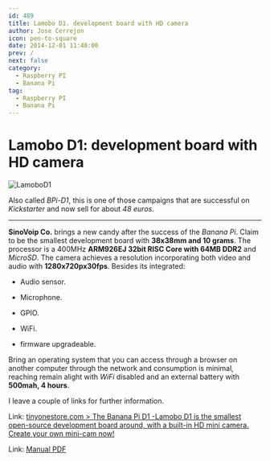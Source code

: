 ```yaml
---
id: 489
title: Lamobo D1. development board with HD camera
author: Jose Cerrejon
icon: pen-to-square
date: 2014-12-01 11:40:00
prev: /
next: false
category:
  - Raspberry PI
  - Banana Pi
tag:
  - Raspberry PI
  - Banana Pi
---
```


# Lamobo D1: development board with HD camera

![LamoboD1](/images/2014/11/LamoboD1.png)

Also called *BPi-D1*, this is one of those campaigns that are successful on *Kickstarter* and now sell for about *48 euros*.

- - -
**SinoVoip Co.** brings a new candy after the success of the *Banana Pi*. Claim to be the smallest development board with **38x38mm and 10 grams**. The processor is a 400MHz **ARM926EJ 32bit RISC Core with 64MB DDR2** and *MicroSD*. The camera achieves a resolution incorporating both video and audio with **1280x720px30fps**. Besides its integrated:

* Audio sensor.

* Microphone.

* GPIO.

* WiFi.

* firmware upgradeable.

Bring an operating system that you can access through a browser on another computer through the network and consumption is minimal, reaching remain alight with *WiFi* disabled and an external battery with **500mah, 4 hours**.

I leave a couple of links for further information.

Link: [tinyonestore.com > The Banana Pi D1 -Lamobo D1 is the smallest open-source development board around, with a built-in HD mini camera. Create your own mini-cam now!](http://tinyonestore.com/blogs/blog/18188839-the-banana-pi-d1-lamobo-d1-is-the-smallest-open-source-development-board-around-with-a-built-in-hd-mini-camera-create-your-own-mini-cam-now)

Link: [Manual PDF](http://tinyonetutorials.com/pdf/BPI-D1%20User%20Manual%20V2.0-EN-1.pdf)